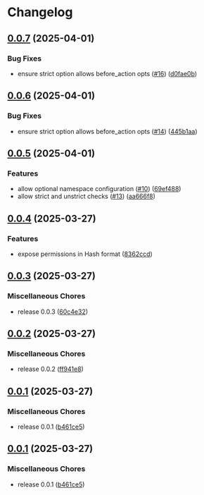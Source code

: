 # Changelog

## [0.0.7](https://github.com/krystal/checken/compare/v0.0.6...v0.0.7) (2025-04-01)


### Bug Fixes

* ensure strict option allows before_action opts ([#16](https://github.com/krystal/checken/issues/16)) ([d0fae0b](https://github.com/krystal/checken/commit/d0fae0b2d86f3359964732cd08d0f8654e4aa3e6))

## [0.0.6](https://github.com/krystal/checken/compare/v0.0.5...v0.0.6) (2025-04-01)


### Bug Fixes

* ensure strict option allows before_action opts ([#14](https://github.com/krystal/checken/issues/14)) ([445b1aa](https://github.com/krystal/checken/commit/445b1aa731384fae5b62d0d7b2c3f50d21a38d6c))

## [0.0.5](https://github.com/krystal/checken/compare/v0.0.4...v0.0.5) (2025-04-01)


### Features

* allow optional namespace configuration ([#10](https://github.com/krystal/checken/issues/10)) ([69ef488](https://github.com/krystal/checken/commit/69ef4887080779271a1262ffe6aa4132efefc892))
* allow strict and unstrict checks ([#13](https://github.com/krystal/checken/issues/13)) ([aa666f8](https://github.com/krystal/checken/commit/aa666f85c24891cda95b9b3535e9baf5285c0fc8))

## [0.0.4](https://github.com/krystal/checken/compare/v0.0.3...v0.0.4) (2025-03-27)


### Features

* expose permissions in Hash format ([8362ccd](https://github.com/krystal/checken/commit/8362ccddf0cc48ccf444d5d0243de31705af7d2e))

## [0.0.3](https://github.com/krystal/checken/compare/v0.0.2...v0.0.3) (2025-03-27)


### Miscellaneous Chores

* release 0.0.3 ([60c4e32](https://github.com/krystal/checken/commit/60c4e3235e73568755ec46621a5e782490287656))

## [0.0.2](https://github.com/krystal/checken/compare/v0.0.1...v0.0.2) (2025-03-27)


### Miscellaneous Chores

* release 0.0.2 ([ff941e8](https://github.com/krystal/checken/commit/ff941e806178186b3a36c0e674890b78e31d6fcb))

## [0.0.1](https://github.com/krystal/checken/compare/v0.0.1...v0.0.1) (2025-03-27)


### Miscellaneous Chores

* release 0.0.1 ([b461ce5](https://github.com/krystal/checken/commit/b461ce533845b56e607e4a62fc4177441d04ca61))

## [0.0.1](https://github.com/krystal/checken/compare/v0.0.1...v0.0.1) (2025-03-27)


### Miscellaneous Chores

* release 0.0.1 ([b461ce5](https://github.com/krystal/checken/commit/b461ce533845b56e607e4a62fc4177441d04ca61))
